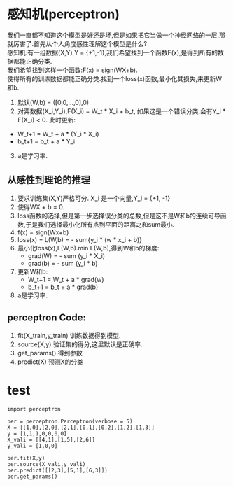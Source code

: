 # 感知机(perceptron)
我们一直都不知道这个模型是好还是坏,但是如果把它当做一个神经网络的一层,那就厉害了.首先从个人角度感性理解这个模型是什么?   
感知机:有一组数据(X,Y),Y = {+1,-1},我们希望找到一个函数F(x),是得到所有的数据都能正确分类.   
我们希望找到这样一个函数:F(x) = sign(WX+b).  
使得所有的训练数据都能正确分类.找到一个loss(x)函数,最小化其损失,来更新W和b.
1. 默认(W,b) = ([0,0,...,0],0)
2. 对弈数据(X_i,Y_i),F(X_i) = W_t * X_i + b_t, 
如果这是一个错误分类,会有Y_i * F(X_i) < 0. 此时更新:
 + W_t+1 = W_t + a * (Y_i * X_i)
 + b_t+1 = b_t + a * Y_i
3. a是学习率.

## 从感性到理论的推理
1. 要求训练集(X,Y)严格可分. X_i 是一个向量,Y_i = {+1, -1}
2. 使得WX + b = 0.
3. loss函数的选择,但是第一步选择误分类的总数,但是这不是W和b的连续可导函数,于是我们选择最小化所有点到平面的距离之和sum最小.
4. f(x) = sign(Wx+b)
5. loss(x) = L(W,b) = - sum{y_i * (w * x_i + b)}
6. 最小化loss(x),L(W,b).min L(W,b),得到W和b的梯度:
    + grad(W) = - sum (y_i * X_i)
    + grad(b) = - sum (y_i * b)
7. 更新W和b:
    + W_t+1 = W_t + a * grad(w)
    + b_t+1 = b_t + a * grad(b)
8. a是学习率.


## perceptron Code:
1. fit(X_train,y_train) 训练数据得到模型.
2. source(X,y) 验证集的得分,这里默认是正确率.
3. get_params() 得到参数
4. predict(X) 预测X的分类

# test
```
import perceptron

per = perceptron.Perceptron(verbose = 5)
X = [[1,0],[2,0],[2,1],[0,1],[0,2],[1,2],[1,3]]
y = [1,1,1,0,0,0,0]
X_vali = [[4,1],[1,5],[2,6]]
y_vali = [1,0,0]

per.fit(X,y)
per.source(X_vali,y_vali)
per.predict([[2,3],[5,1],[6,3]])
per.get_params()
```

